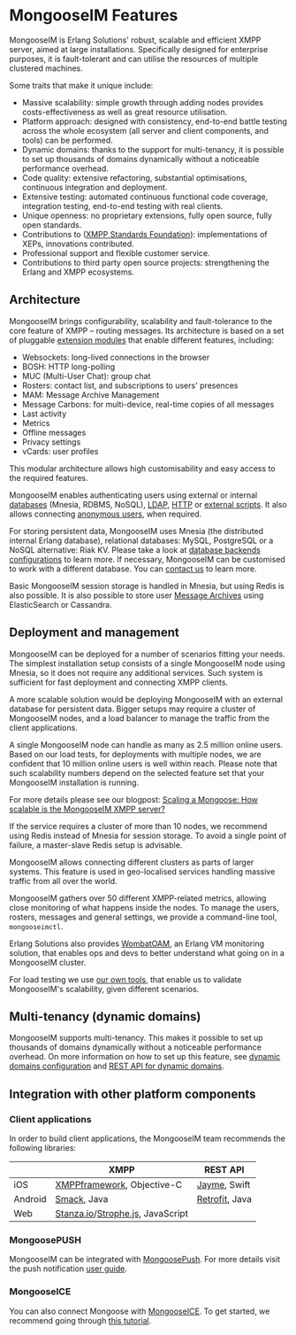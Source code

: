 # MongooseIM Features

MongooseIM is Erlang Solutions' robust, scalable and efficient XMPP server, aimed at large installations.
Specifically designed for enterprise purposes, it is fault-tolerant and can utilise the resources of multiple clustered machines.

Some traits that make it unique include:

* Massive scalability: simple growth through adding nodes provides costs-effectiveness as well as great resource utilisation.
* Platform approach: designed with consistency, end-to-end battle testing across the whole ecosystem (all server and client components, and tools) can be performed.
* Dynamic domains: thanks to the support for multi-tenancy, it is possible to set up thousands of domains dynamically without a noticeable performance overhead.
* Code quality: extensive refactoring, substantial optimisations, continuous integration and deployment.
* Extensive testing: automated continuous functional code coverage, integration testing, end-to-end testing with real clients.
* Unique openness: no proprietary extensions, fully open source, fully open standards.
* Contributions to ([XMPP Standards Foundation](https://xmpp.org/)): implementations of XEPs, innovations contributed.
* Professional support and flexible customer service.
* Contributions to third party open source projects: strengthening the Erlang and XMPP ecosystems.

## Architecture

MongooseIM brings configurability, scalability and fault-tolerance to the core feature of XMPP – routing messages.
Its architecture is based on a set of pluggable [extension modules](../configuration/Modules.md) that enable different features, including:

-   Websockets: long-lived connections in the browser
-   BOSH: HTTP long-polling
-   MUC (Multi-User Chat): group chat
-   Rosters: contact list, and subscriptions to users' presences
-   MAM: Message Archive Management
-   Message Carbons: for multi-device, real-time copies of all messages
-   Last activity
-   Metrics
-   Offline messages
-   Privacy settings
-   vCards: user profiles

This modular architecture allows high customisability and easy access to the required features.

MongooseIM enables authenticating users using external or internal [databases](../authentication-methods/rdbms.md) (Mnesia, RDBMS, NoSQL), [LDAP](../authentication-methods/ldap.md), [HTTP](../authentication-methods/http.md) or [external scripts](../authentication-methods/external.md). It also allows connecting [anonymous users](../authentication-methods/anonymous.md), when required.

For storing persistent data, MongooseIM uses Mnesia (the distributed internal Erlang database), relational databases: MySQL, PostgreSQL or a NoSQL alternative: Riak KV.
Please take a look at [database backends configurations](../configuration/database-backends-configuration.md) to learn more.
If necessary, MongooseIM can be customised to work with a different database.
You can [contact us](https://www.erlang-solutions.com/contact/) to learn more.

Basic MongooseIM session storage is handled in Mnesia, but using Redis is also possible.
It is also possible to store user [Message Archives](../modules/mod_mam.md) using ElasticSearch or Cassandra.

## Deployment and management

MongooseIM can be deployed for a number of scenarios fitting your needs. The simplest installation setup consists of a single MongooseIM node using Mnesia, so it does not require any additional services. Such system is sufficient for fast deployment and connecting XMPP clients.

A more scalable solution would be deploying MongooseIM with an external database for persistent data. Bigger setups may require a cluster of MongooseIM nodes, and a load balancer to manage the traffic from the client applications.

A single MongooseIM node can handle as many as 2.5 million online users.
Based on our load tests, for deployments with multiple nodes, we are confident that 10 million online users is well within reach.
Please note that such scalability numbers depend on the selected feature set that your MongooseIM installation is running.

For more details please see our blogpost: [Scaling a Mongoose: How scalable is the MongooseIM XMPP server? ](https://www.erlang-solutions.com/blog/scaling-a-mongoose-how-scalable-is-the-mongooseim-xmpp-server.html)

If the service requires a cluster of more than 10 nodes, we recommend using Redis instead of Mnesia for session storage. To avoid a single point of failure, a master-slave Redis setup is advisable.

MongooseIM allows connecting different clusters as parts of larger systems. This feature is used in geo-localised services handling massive traffic from all over the world.

MongooseIM gathers over 50 different XMPP-related metrics, allowing close monitoring of what happens inside the nodes. To manage the users, rosters, messages and general settings, we provide a command-line tool, `mongooseimctl`.

Erlang Solutions also provides [WombatOAM](https://www.erlang-solutions.com/products/wombat-oam.html), an Erlang VM monitoring solution, that enables ops and devs to better understand what going on in a MongooseIM cluster.

For load testing we use [our own tools](../Contributions.md#amoc), that enable us to validate MongooseIM's scalability, given different scenarios.

## Multi-tenancy (dynamic domains)

MongooseIM supports multi-tenancy.
This makes it possible to set up thousands of domains dynamically without a noticeable performance overhead.
On more information on how to set up this feature, see [dynamic domains configuration](../configuration/general.md#generalhost_types) and [REST API for dynamic domains](../rest-api/Dynamic-domains.md).

## Integration with other platform components

### Client applications

In order to build client applications, the MongooseIM team recommends the following libraries:

| |XMPP|REST API|
| ------------- | ------------- | ------------- |
|iOS|[XMPPframework](https://github.com/robbiehanson/XMPPFramework), Objective-C|[Jayme](https://github.com/inaka/Jayme), Swift|
|Android|[Smack](https://github.com/igniterealtime/Smack), Java|[Retrofit](https://github.com/square/retrofit), Java|
|Web|[Stanza.io](https://github.com/otalk/stanza.io)/[Strophe.js](https://github.com/strophe/strophejs), JavaScript||

### MongoosePUSH
MongooseIM can be integrated with [MongoosePush](https://github.com/esl/MongoosePush).
For more details visit the push notification [user guide](../tutorials/push-notifications/Push-notifications.md).

### MongooseICE
You can also connect Mongoose with [MongooseICE](https://github.com/esl/MongooseICE).
To get started, we recommend going through [this tutorial](../tutorials/ICE_tutorial.md).
